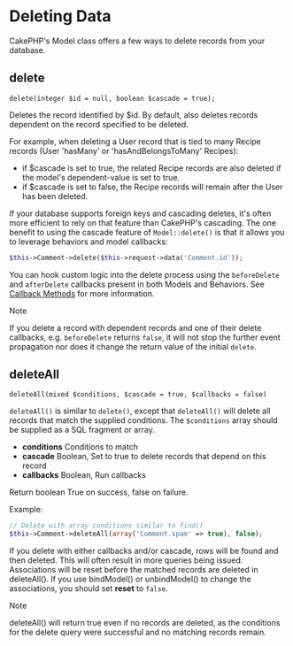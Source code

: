# Deleting Data

CakePHP's Model class offers a few ways to delete records from your database.

<a id="model-delete"></a>

## delete

`delete(integer $id = null, boolean $cascade = true);`

Deletes the record identified by \$id. By default, also deletes records dependent
on the record specified to be deleted.

For example, when deleting a User record that is tied to many Recipe records
(User 'hasMany' or 'hasAndBelongsToMany' Recipes):

- if \$cascade is set to true, the related Recipe records are also deleted if
  the model's dependent-value is set to true.
- if \$cascade is set to false, the Recipe records will remain after the User
  has been deleted.

If your database supports foreign keys and cascading deletes, it's often more
efficient to rely on that feature than CakePHP's cascading. The one benefit to
using the cascade feature of `Model::delete()` is that it allows you to
leverage behaviors and model callbacks:

``` php
$this->Comment->delete($this->request->data('Comment.id'));
```

You can hook custom logic into the delete process using the `beforeDelete` and
`afterDelete` callbacks present in both Models and Behaviors. See
[Callback Methods](../models/callback-methods.md) for more information.

> [!NOTE]
> If you delete a record with dependent records and one of their delete
> callbacks, e.g. `beforeDelete` returns `false`, it will not stop the
> further event propagation nor does it change the return value of the initial
> `delete`.

<a id="model-deleteall"></a>

## deleteAll

`deleteAll(mixed $conditions, $cascade = true, $callbacks = false)`

`deleteAll()` is similar to `delete()`, except that `deleteAll()` will
delete all records that match the supplied conditions. The `$conditions` array
should be supplied as a SQL fragment or array.

- **conditions** Conditions to match
- **cascade** Boolean, Set to true to delete records that depend on this record
- **callbacks** Boolean, Run callbacks

Return boolean True on success, false on failure.

Example:

``` php
// Delete with array conditions similar to find()
$this->Comment->deleteAll(array('Comment.spam' => true), false);
```

If you delete with either callbacks and/or cascade, rows will be found and then
deleted. This will often result in more queries being issued. Associations will
be reset before the matched records are deleted in deleteAll(). If you use
bindModel() or unbindModel() to change the associations, you should set
**reset** to `false`.

> [!NOTE]
> deleteAll() will return true even if no records are deleted, as the conditions
> for the delete query were successful and no matching records remain.
